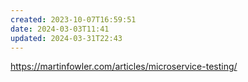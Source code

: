 ```yaml
---
created: 2023-10-07T16:59:51
date: 2024-03-03T11:41
updated: 2024-03-31T22:43
---
```

https://martinfowler.com/articles/microservice-testing/